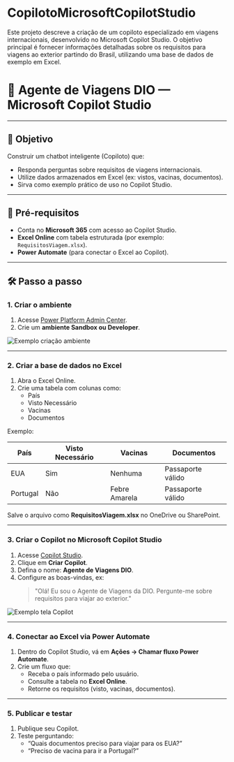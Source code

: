 # CopilotoMicrosoftCopilotStudio
Este projeto descreve a criação de um copiloto especializado em viagens internacionais, desenvolvido no Microsoft Copilot Studio. O objetivo principal é fornecer informações detalhadas sobre os requisitos para viagens ao exterior partindo do Brasil, utilizando uma base de dados de exemplo em Excel.

# 🤖 Agente de Viagens DIO — Microsoft Copilot Studio

---

## 🚀 Objetivo
Construir um chatbot inteligente (Copiloto) que:
- Responda perguntas sobre requisitos de viagens internacionais.  
- Utilize dados armazenados em Excel (ex: vistos, vacinas, documentos).  
- Sirva como exemplo prático de uso no Copilot Studio.  

---

## 📂 Pré-requisitos
- Conta no **Microsoft 365** com acesso ao Copilot Studio.  
- **Excel Online** com tabela estruturada (por exemplo: `RequisitosViagem.xlsx`).  
- **Power Automate** (para conectar o Excel ao Copilot).  

---

## 🛠️ Passo a passo

### 1. Criar o ambiente
1. Acesse [Power Platform Admin Center](https://admin.powerplatform.microsoft.com).  
2. Crie um **ambiente Sandbox ou Developer**.  

![Exemplo criação ambiente](./imagens/criacao-ambiente.png)

---

### 2. Criar a base de dados no Excel
1. Abra o Excel Online.  
2. Crie uma tabela com colunas como:  
   - País  
   - Visto Necessário  
   - Vacinas  
   - Documentos  

Exemplo:  

| País         | Visto Necessário | Vacinas         | Documentos              |
|--------------|-----------------|-----------------|-------------------------|
| EUA          | Sim             | Nenhuma         | Passaporte válido       |
| Portugal     | Não             | Febre Amarela   | Passaporte válido       |

Salve o arquivo como **RequisitosViagem.xlsx** no OneDrive ou SharePoint.  

---

### 3. Criar o Copilot no Microsoft Copilot Studio
1. Acesse [Copilot Studio](https://copilotstudio.microsoft.com).  
2. Clique em **Criar Copilot**.  
3. Defina o nome: **Agente de Viagens DIO**.  
4. Configure as boas-vindas, ex:  
   > "Olá! Eu sou o Agente de Viagens da DIO. Pergunte-me sobre requisitos para viajar ao exterior."  

![Exemplo tela Copilot](./imagens/copilot-config.png)

---

### 4. Conectar ao Excel via Power Automate
1. Dentro do Copilot Studio, vá em **Ações → Chamar fluxo Power Automate**.  
2. Crie um fluxo que:  
   - Receba o país informado pelo usuário.  
   - Consulte a tabela no **Excel Online**.  
   - Retorne os requisitos (visto, vacinas, documentos).  

---

### 5. Publicar e testar
1. Publique seu Copilot.  
2. Teste perguntando:  
   - “Quais documentos preciso para viajar para os EUA?”  
   - “Preciso de vacina para ir a Portugal?”  

